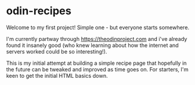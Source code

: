 # odin-recipes

Welcome to my first project! Simple one - but everyone starts somewhere.

I'm currently partway through https://theodinproject.com and i've already found it insanely good (who knew learning about how the internet and servers worked could be so interesting!).

This is my initial attempt at building a simple recipe page that hopefully in the future can be tweaked and improved as time goes on. For starters, I'm keen to get the initial HTML basics down.